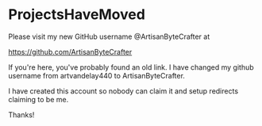 # ProjectsHaveMoved
Please visit my new GitHub username @ArtisanByteCrafter at

https://github.com/ArtisanByteCrafter

If you're here, you've probably found an old link. I have changed my github username from artvandelay440 to ArtisanByteCrafter.

I have created this account so nobody can claim it and setup redirects claiming to be me.

Thanks!
